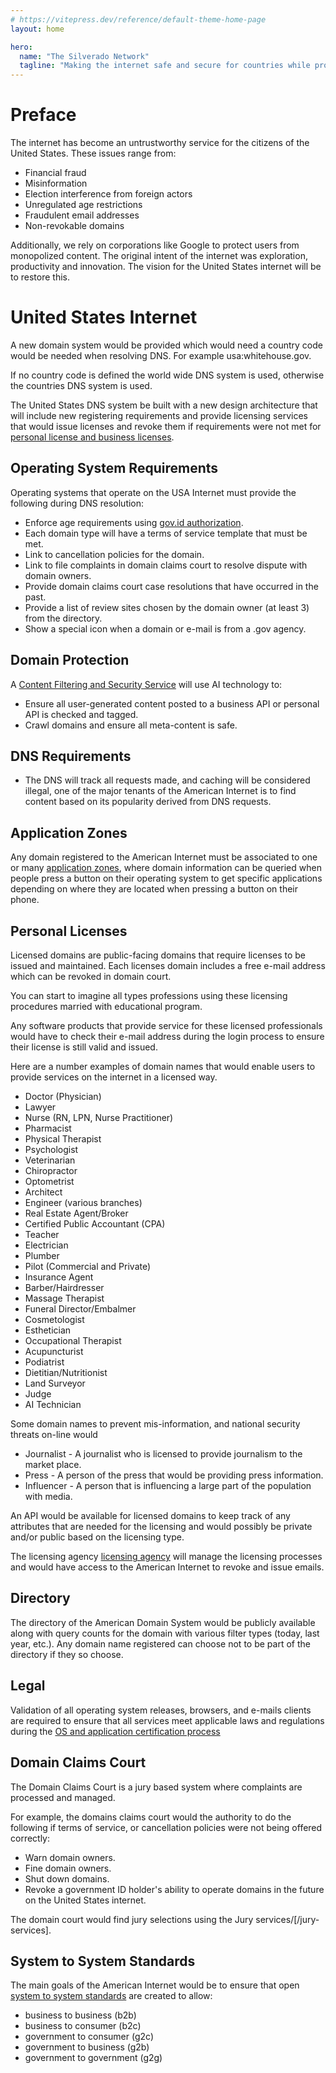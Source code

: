 ```yaml
---
# https://vitepress.dev/reference/default-theme-home-page
layout: home

hero:
  name: "The Silverado Network"
  tagline: "Making the internet safe and secure for countries while providing opportunities for the marketplace."
---
```


# Preface

The internet has become an untrustworthy service for the citizens of the United States. These issues range from:

- Financial fraud
- Misinformation
- Election interference from foreign actors
- Unregulated age restrictions
- Fraudulent email addresses
- Non-revokable domains

Additionally, we rely on corporations like Google to protect users from monopolized content. The original intent of the internet was exploration, productivity and innovation. The vision for the United States internet will be to restore this.

# United States Internet

A new domain system would be provided which would need a country code would be needed when resolving DNS. For example usa:whitehouse.gov.

If no country code is defined the world wide DNS system is used, otherwise the countries DNS system is used.

The United States DNS system be built with a new design architecture that will include new registering requirements and provide licensing services that would issue licenses and revoke them if requirements were not met for [personal license and business licenses](/licensing-agency/).

## Operating System Requirements

Operating systems that operate on the USA Internet must provide the following during DNS resolution:

- Enforce age requirements using [gov.id authorization](/government-os-services/id-gov/).
- Each domain type will have a terms of service template that must be met.
- Link to cancellation policies for the domain.
- Link to file complaints in domain claims court to resolve dispute with domain owners.
- Provide domain claims court case resolutions that have occurred in the past.
- Provide a list of review sites chosen by the domain owner (at least 3) from the directory.
- Show a special icon when a domain or e-mail is from a .gov agency.

## Domain Protection

A [Content Filtering and Security Service](/content-filtering-and-security-service) will use AI technology to:

- Ensure all user-generated content posted to a business API or personal API is checked and tagged.
- Crawl domains and ensure all meta-content is safe.

## DNS Requirements

- The DNS will track all requests made, and caching will be considered illegal, one of the major tenants of the American Internet is to find content based on its popularity derived from DNS requests.

## Application Zones

Any domain registered to the American Internet must be associated to one or many [application zones](/application-zones/), where domain information can be queried when people press a button on their operating system to get specific applications depending on where they are located when pressing a button on their phone.

## Personal Licenses

Licensed domains are public-facing domains that require licenses to be issued and maintained. Each licenses domain includes a free e-mail address which can be revoked in domain court.

You can start to imagine all types professions using these licensing procedures married with educational program.

Any software products that provide service for these licensed professionals would have to check their e-mail address during the login process to ensure their license is still valid and issued.

Here are a number examples of domain names that would enable users to provide services on the internet in a licensed way.

- Doctor (Physician)
- Lawyer
- Nurse (RN, LPN, Nurse Practitioner)
- Pharmacist
- Physical Therapist
- Psychologist
- Veterinarian
- Chiropractor
- Optometrist
- Architect
- Engineer (various branches)
- Real Estate Agent/Broker
- Certified Public Accountant (CPA)
- Teacher
- Electrician
- Plumber
- Pilot (Commercial and Private)
- Insurance Agent
- Barber/Hairdresser
- Massage Therapist
- Funeral Director/Embalmer
- Cosmetologist
- Esthetician
- Occupational Therapist
- Acupuncturist
- Podiatrist
- Dietitian/Nutritionist
- Land Surveyor
- Judge
- AI Technician

Some domain names to prevent mis-information, and national security threats on-line would

- Journalist - A journalist who is licensed to provide journalism to the market place.
- Press - A person of the press that would be providing press information.
- Influencer - A person that is influencing a large part of the population with media.

An API would be available for licensed domains to keep track of any attributes that are needed for the licensing and would possibly be private and/or public based on the licensing type.

The licensing agency [licensing agency](/licenseing-agency) will manage the licensing processes and would have access to the American Internet to revoke and issue emails.

## Directory

The directory of the American Domain System would be publicly available along with query counts for the domain with various filter types (today, last year, etc.). Any domain name registered can choose not to be part of the directory if they so choose.

## Legal

Validation of all operating system releases, browsers, and e-mails clients are required to ensure that all services meet applicable laws and regulations during the [OS and application certification process](/os-certificiation-process/)

## Domain Claims Court

The Domain Claims Court is a jury based system where complaints are processed and managed.

For example, the domains claims court would the authority to do the following if terms of service, or cancellation policies were not being offered correctly:

- Warn domain owners.
- Fine domain owners.
- Shut down domains.
- Revoke a government ID holder's ability to operate domains in the future on the United States internet.

The domain court would find jury selections using the Jury services/[/jury-services].

## System to System Standards

The main goals of the American Internet would be to ensure that open [system to system standards](/grants/system-to-system-standards/) are created to allow:

- business to business (b2b)
- business to consumer (b2c)
- government to consumer (g2c)
- government to business (g2b)
- government to government (g2g)
